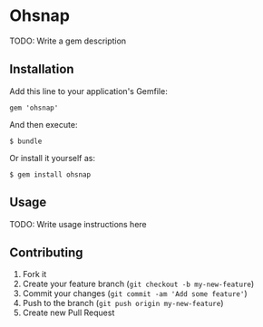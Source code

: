 # Ohsnap

TODO: Write a gem description

## Installation

Add this line to your application's Gemfile:

    gem 'ohsnap'

And then execute:

    $ bundle

Or install it yourself as:

    $ gem install ohsnap

## Usage

TODO: Write usage instructions here

## Contributing

1. Fork it
2. Create your feature branch (`git checkout -b my-new-feature`)
3. Commit your changes (`git commit -am 'Add some feature'`)
4. Push to the branch (`git push origin my-new-feature`)
5. Create new Pull Request
